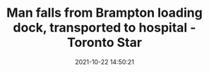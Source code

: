---
"title": "Man falls from Brampton loading dock, transported to hospital - Toronto Star"
"date": "2021-10-22 14:50:21"
"feed_name": "GOOGLENEWSINDUSTRIAL"
"feed_website": "https://news.google.com/search?q=industrial%2Bincident&hl=en-US&gl=US&ceid=US:en"
"feed_rss": "https://news.google.com/rss/search?q=industrial%2Bincident&hl=en-US&gl=US&ceid=US:en"
"link": "https://www.thestar.com/local-brampton/news/2021/10/22/man-falls-from-brampton-loading-dock-transported-to-hospital.html"
"source": "{'href': 'https://www.thestar.com', 'title': 'Toronto Star'}"
"file": "_posts/2021-1-1-b7a136d0025d2828cac9810d4a89cb40a411e9c1.md"
"accident": "0"
"drilling": "0"
"represented_by": "0"
"dead": "0"
"injured": "0"
"arrested": "0"
"place": "unknown place"
"where": "unknown site"
"causes": "unknown"
"place_uri": "unknown place"
---
